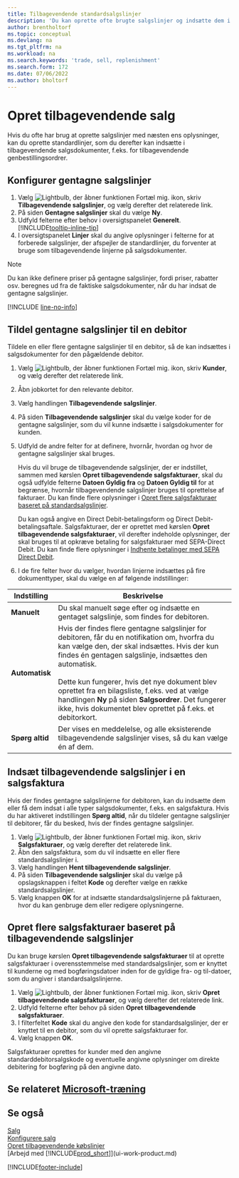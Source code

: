 ```yaml
---
title: Tilbagevendende standardsalgslinjer
description: 'Du kan oprette ofte brugte salgslinjer og indsætte dem i salgsdokumenter, som du hurtigt kan udfylde linjerne med standardoplysninger.'
author: brentholtorf
ms.topic: conceptual
ms.devlang: na
ms.tgt_pltfrm: na
ms.workload: na
ms.search.keywords: 'trade, sell, replenishment'
ms.search.form: 172
ms.date: 07/06/2022
ms.author: bholtorf
---
```

# Opret tilbagevendende salg

Hvis du ofte har brug at oprette salgslinjer med næsten ens oplysninger, kan du oprette standardlinjer, som du derefter kan indsætte i tilbagevendende salgsdokumenter, f.eks. for tilbagevendende genbestillingsordrer.  

## Konfigurer gentagne salgslinjer

1. Vælg ![Lightbulb, der åbner funktionen Fortæl mig.](media/ui-search/search_small.png "Fortæl mig, hvad du vil foretage dig") ikon, skriv **Tilbagevendende salgslinjer**, og vælg derefter det relaterede link.  
2. På siden **Gentagne salgslinjer** skal du vælge **Ny**.  
3. Udfyld felterne efter behov i oversigtspanelet **Generelt**. [!INCLUDE[tooltip-inline-tip](includes/tooltip-inline-tip_md.md)]  
4. I oversigtspanelet **Linjer** skal du angive oplysninger i felterne for at forberede salgslinjer, der afspejler de standardlinjer, du forventer at bruge som tilbagevendende linjerne på salgsdokumenter.  

> [!NOTE]
> Du kan ikke definere priser på gentagne salgslinjer, fordi priser, rabatter osv. beregnes ud fra de faktiske salgsdokumenter, når du har indsat de gentagne salgslinjer.

[!INCLUDE [line-no-info](includes/line-no-info.md)]

## Tildel gentagne salgslinjer til en debitor

Tildele en eller flere gentagne salgslinjer til en debitor, så de kan indsættes i salgsdokumenter for den pågældende debitor.

1. Vælg ![Lightbulb, der åbner funktionen Fortæl mig.](media/ui-search/search_small.png "Fortæl mig, hvad du vil foretage dig") ikon, skriv **Kunder**, og vælg derefter det relaterede link.
2. Åbn jobkortet for den relevante debitor.
3. Vælg handlingen **Tilbagevendende salgslinjer**.
4. På siden **Tilbagevendende salgslinjer** skal du vælge koder for de gentagne salgslinjer, som du vil kunne indsætte i salgsdokumenter for kunden.
5. Udfyld de andre felter for at definere, hvornår, hvordan og hvor de gentagne salgslinjer skal bruges.  

    Hvis du vil bruge de tilbagevendende salgslinjer, der er indstillet, sammen med kørslen **Opret tilbagevendende salgsfakturaer**, skal du også udfylde felterne **Datoen Gyldig fra** og **Datoen Gyldig til** for at begrænse, hvornår tilbagevendende salgslinjer bruges til oprettelse af fakturaer. Du kan finde flere oplysninger i [Opret flere salgsfakturaer baseret på standardsalgslinjer](sales-how-work-standard-lines.md#create-multiple-sales-invoices-based-on-recurring-sales-lines).

    Du kan også angive en Direct Debit-betalingsform og Direct Debit-betalingsaftale. Salgsfakturaer, der er oprettet med kørslen **Opret tilbagevendende salgsfakturaer**, vil derefter indeholde oplysninger, der skal bruges til at opkræve betaling for salgsfakturaer med SEPA-Direct Debit. Du kan finde flere oplysninger i [Indhente betalinger med SEPA Direct Debit](finance-collect-payments-with-sepa-direct-debit.md).

6. I de fire felter hvor du vælger, hvordan linjerne indsættes på fire dokumenttyper, skal du vælge en af følgende indstillinger:

|Indstilling|Beskrivelse|
|------|-----------|
|**Manuelt**|Du skal manuelt søge efter og indsætte en gentaget salgslinje, som findes for debitoren.|
|**Automatisk**|Hvis der findes flere gentagne salgslinjer for debitoren, får du en notifikation om, hvorfra du kan vælge den, der skal indsættes. Hvis der kun findes én gentagen salgslinje, indsættes den automatisk.<br /><br />Dette kun fungerer, hvis det nye dokument blev oprettet fra en bilagsliste, f.eks. ved at vælge handlingen **Ny** på siden **Salgsordrer**. Det fungerer ikke, hvis dokumentet blev oprettet på f.eks. et debitorkort.|
|**Spørg altid**|Der vises en meddelelse, og alle eksisterende tilbagevendende salgslinjer vises, så du kan vælge én af dem.

## Indsæt tilbagevendende salgslinjer i en salgsfaktura

Hvis der findes gentagne salgslinjerne for debitoren, kan du indsætte dem eller få dem indsat i alle typer salgsdokumenter, f.eks. en salgsfaktura. Hvis du har aktiveret indstillingen **Spørg altid**, når du tildeler gentagne salgslinjer til debitorer, får du besked, hvis der findes gentagne salgslinjer.

1. Vælg ![Lightbulb, der åbner funktionen Fortæl mig.](media/ui-search/search_small.png "Fortæl mig, hvad du vil foretage dig") ikon, skriv **Salgsfakturaer**, og vælg derefter det relaterede link.
2. Åbn den salgsfaktura, som du vil indsætte en eller flere standardsalgslinjer i.
3. Vælg handlingen **Hent tilbagevendende salgslinjer**.
4. På siden **Tilbagevendende salgslinjer** skal du vælge på opslagsknappen i feltet **Kode** og derefter vælge en række standardsalgslinjer.
5. Vælg knappen **OK** for at indsætte standardsalgslinjerne på fakturaen, hvor du kan genbruge dem eller redigere oplysningerne.

## Opret flere salgsfakturaer baseret på tilbagevendende salgslinjer

Du kan bruge kørslen **Opret tilbagevendende salgsfakturaer** til at oprette salgsfakturaer i overensstemmelse med standardsalgslinjer, som er knyttet til kunderne og med bogføringsdatoer inden for de gyldige fra- og til-datoer, som du angiver i standardsalgslinjerne.

1. Vælg ![Lightbulb, der åbner funktionen Fortæl mig.](media/ui-search/search_small.png "Fortæl mig, hvad du vil foretage dig") ikon, skriv **Opret tilbagevendende salgsfakturaer**, og vælg derefter det relaterede link.
2. Udfyld felterne efter behov på siden **Opret tilbagevendende salgsfakturaer**.
3. I filterfeltet **Kode** skal du angive den kode for standardsalgslinjer, der er knyttet til en debitor, som du vil oprette salgsfakturaer for.
4. Vælg knappen **OK**.

Salgsfakturaer oprettes for kunder med den angivne standarddebitorsalgskode og eventuelle angivne oplysninger om direkte debitering for bogføring på den angivne dato.

## Se relateret [Microsoft-træning](/training/modules/create-sales-documents-dynamics-365-business-central/)

## Se også

[Salg](sales-manage-sales.md)  
[Konfigurere salg](sales-setup-sales.md)  
[Opret tilbagevendende købslinjer](purchasing-how-work-recurring-purchase-lines.md)  
[Arbejd med [!INCLUDE[prod_short](includes/prod_short.md)]](ui-work-product.md)  

[!INCLUDE[footer-include](includes/footer-banner.md)]
